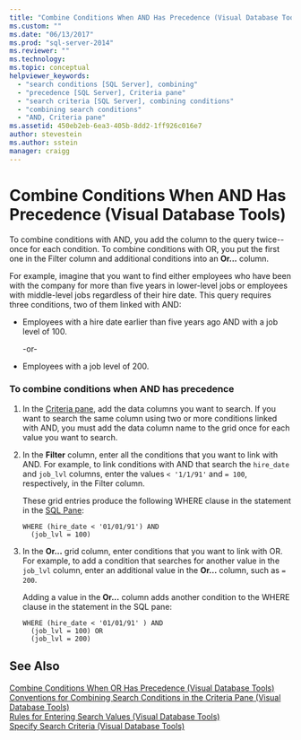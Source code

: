 ```yaml
---
title: "Combine Conditions When AND Has Precedence (Visual Database Tools) | Microsoft Docs"
ms.custom: ""
ms.date: "06/13/2017"
ms.prod: "sql-server-2014"
ms.reviewer: ""
ms.technology:
ms.topic: conceptual
helpviewer_keywords: 
  - "search conditions [SQL Server], combining"
  - "precedence [SQL Server], Criteria pane"
  - "search criteria [SQL Server], combining conditions"
  - "combining search conditions"
  - "AND, Criteria pane"
ms.assetid: 450eb2eb-6ea3-405b-8dd2-1ff926c016e7
author: stevestein
ms.author: sstein
manager: craigg
---
```

# Combine Conditions When AND Has Precedence (Visual Database Tools)
  To combine conditions with AND, you add the column to the query twice--once for each condition. To combine conditions with OR, you put the first one in the Filter column and additional conditions into an **Or...** column.  
  
 For example, imagine that you want to find either employees who have been with the company for more than five years in lower-level jobs or employees with middle-level jobs regardless of their hire date. This query requires three conditions, two of them linked with AND:  
  
-   Employees with a hire date earlier than five years ago AND with a job level of 100.  
  
     -or-  
  
-   Employees with a job level of 200.  
  
### To combine conditions when AND has precedence  
  
1.  In the [Criteria pane](visual-database-tools.md), add the data columns you want to search. If you want to search the same column using two or more conditions linked with AND, you must add the data column name to the grid once for each value you want to search.  
  
2.  In the **Filter** column, enter all the conditions that you want to link with AND. For example, to link conditions with AND that search the `hire_date` and `job_lvl` columns, enter the values `< '1/1/91'` and `= 100`, respectively, in the Filter column.  
  
     These grid entries produce the following WHERE clause in the statement in the [SQL Pane](sql-pane-visual-database-tools.md):  
  
    ```  
    WHERE (hire_date < '01/01/91') AND  
      (job_lvl = 100)  
    ```  
  
3.  In the **Or...** grid column, enter conditions that you want to link with OR. For example, to add a condition that searches for another value in the `job_lvl` column, enter an additional value in the **Or...** column, such as `= 200`.  
  
     Adding a value in the **Or...** column adds another condition to the WHERE clause in the statement in the SQL pane:  
  
    ```  
    WHERE (hire_date < '01/01/91' ) AND  
      (job_lvl = 100) OR   
      (job_lvl = 200)  
    ```  
  
## See Also  
 [Combine Conditions When OR Has Precedence &#40;Visual Database Tools&#41;](combine-conditions-when-or-has-precedence-visual-database-tools.md)   
 [Conventions for Combining Search Conditions in the Criteria Pane &#40;Visual Database Tools&#41;](conventions-combine-search-conditions-in-criteria-pane-visual-db-tools.md)   
 [Rules for Entering Search Values &#40;Visual Database Tools&#41;](rules-for-entering-search-values-visual-database-tools.md)   
 [Specify Search Criteria &#40;Visual Database Tools&#41;](specify-search-criteria-visual-database-tools.md)  
  
  
